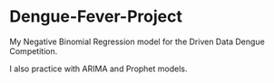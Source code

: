 # Dengue-Fever-Project
My Negative Binomial Regression model for the Driven Data Dengue Competition.

I also practice with ARIMA and Prophet models. 
